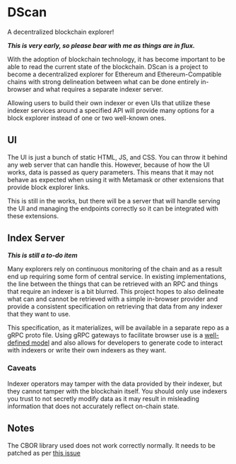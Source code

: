 # DScan
A decentralized blockchain explorer!

***This is very early, so please bear with me as things are in flux.***

With the adoption of blockchain technology, it has become important to be able
to read the current state of the blockchain. DScan is a project to become a
decentralized explorer for Ethereum and Ethereum-Compatible chains with strong
delineation between what can be done entirely in-browser and what requires a
separate indexer server.

Allowing users to build their own indexer or even UIs that utilize these indexer
services around a specified API will provide many options for a block explorer
instead of one or two well-known ones.

## UI
The UI is just a bunch of static HTML, JS, and CSS. You can throw it behind any
web server that can handle this. However, because of how the UI works, data is
passed as query parameters. This means that it may not behave as expected when
using it with Metamask or other extensions that provide block explorer links.

This is still in the works, but there will be a server that will handle serving
the UI and managing the endpoints correctly so it can be integrated with these
extensions.


## Index Server
***This is still a to-do item***

Many explorers rely on continuous monitoring of the chain and as a result end up
requiring some form of central service. In existing implementations, the line
between the things that can be retrieved with an RPC and things that require an
indexer is a bit blurred. This project hopes to also delineate what can and
cannot be retrieved with a simple in-browser provider and provide a consistent
specification on retrieving that data from any indexer that they want to use.

This specification, as it materializes, will be available in a separate repo as
a gRPC proto file. Using gRPC gateways to facilitate browser use is a
[well-defined model][1] and also allows for developers to generate code to
interact with indexers or write their own indexers as they want.

### Caveats
Indexer operators may tamper with the data provided by their indexer, but they
cannot tamper with the blockchain itself. You should only use indexers you trust
to not secretly modify data as it may result in misleading information that does
not accurately reflect on-chain state.


## Notes
The CBOR library used does not work correctly normally. It needs to be patched
as per [this issue][2]

[1]: https://github.com/grpc-ecosystem/grpc-gateway
[2]: https://github.com/dignifiedquire/borc/issues/49
